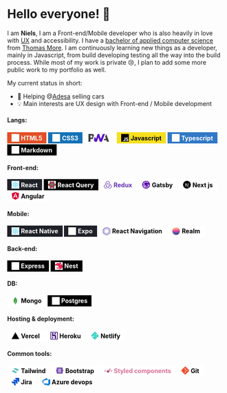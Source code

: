 # Hello everyone! 👋

I am **Niels**, I am a Front-end/Mobile developer who is also heavily in love with [UX](https://en.wikipedia.org/wiki/User_experience) and accessibility. I have a [bachelor of applied computer science](https://www.thomasmore.be/opleidingen/professionele-bachelor/toegepaste-informatica) from [Thomas More](https://www.thomasmore.be/). I am continuously learning new things as a developer, mainly in Javascript, from build developing testing all the way into the build process. While most of my work is private 😢, I plan to add some more public work to my portfolio as well.

My current status in short:

- 🧳 Helping @[Adesa](adesa.eu) selling cars
- 💡 Main interests are UX design with Front-end / Mobile development

#### **Langs:**
<!-- HTML5 -->
<span style="background-color:#E34F26; color:white; padding: 4px 10px; font-weight:bold; display:inline-grid; grid-gap: 4px; grid-template-columns: auto auto; grid-template-rows: auto; align-items:center;">
  <img src="assets/icons/html5.svg" height="18"/>
  HTML5
</span>

<!-- CSS3 -->
<span style="background-color:#1572B6; color:white; padding: 4px 10px; font-weight:bold; display:inline-grid; grid-gap: 4px; grid-template-columns: auto auto; grid-template-rows: auto; align-items:center;">
  <img src="assets/icons/css3.svg" height="18"/>
  CSS3
</span>

<!-- PWA -->
<span style="background-color:white; color:black; padding: 4px 10px; font-weight:bold; display:inline-grid; grid-gap: 4px; grid-template-columns: auto auto; grid-template-rows: auto; align-items:center; height: 22px">
  <img src="assets/icons/pwa.svg" height="18"/>
</span>

<!-- JS -->
<span style="background-color:#F7DF1E; color:black; padding: 4px 10px; font-weight:bold; display:inline-grid; grid-gap: 4px; grid-template-columns: auto auto; grid-template-rows: auto; align-items:center;">
  <img src="assets/icons/javascript.svg" height="18"/>
  Javascript
</span>

<!-- TS -->
<span style="background-color:#3178C6; color:white; padding: 4px 10px; font-weight:bold; display:inline-grid; grid-gap: 4px; grid-template-columns: auto auto; grid-template-rows: auto; align-items:center;">
  <img src="assets/icons/typescript.svg" height="18"/>
  Typescript
</span>

<!-- Markdown -->
<span style="background-color:#000; color:white; padding: 4px 10px; font-weight:bold; display:inline-grid; grid-gap: 4px; grid-template-columns: auto auto; grid-template-rows: auto; align-items:center;">
  <img src="assets/icons/markdown.svg" height="18"/>
  Markdown
</span>

#### **Front-end:**

<!-- React -->
<span style="background-color:#1E2127; color:white; padding: 4px 10px; font-weight:bold; display:inline-grid; grid-gap: 4px; grid-template-columns: auto auto; grid-template-rows: auto; align-items:center;">
  <img src="assets/icons/react.svg" height="18"/>
  React
</span>


<!-- React Query -->
<span style="background-color:black; color:white; padding: 4px 10px; font-weight:bold; display:inline-grid; grid-gap: 4px; grid-template-columns: auto auto; grid-template-rows: auto; align-items:center;">
  <img src="assets/icons/react_query.svg" height="18"/>
  React Query
</span>

<!-- Redux -->
<span style="background-color:white; color:#6131AE; padding: 4px 10px; font-weight:bold; display:inline-grid; grid-gap: 4px; grid-template-columns: auto auto; grid-template-rows: auto; align-items:center;">
  <img src="assets/icons/redux.svg" height="18"/>
  Redux
</span>

<!-- Gatsby -->
<span style="background-color:white; color:black; padding: 4px 10px; font-weight:bold; display:inline-grid; grid-gap: 4px; grid-template-columns: auto auto; grid-template-rows: auto; align-items:center;">
  <img src="assets/icons/gatsby.svg" height="18"/>
  Gatsby
</span>

<!-- Next js -->
<span style="background-color:white; color:black; padding: 4px 10px; font-weight:bold; display:inline-grid; grid-gap: 4px; grid-template-columns: auto auto; grid-template-rows: auto; align-items:center;">
  <img src="assets/icons/nextdotjs.svg" height="18"/>
  Next js
</span>

<!-- Angular -->
<span style="background-color:white; color:black; padding: 4px 10px; font-weight:bold; display:inline-grid; grid-gap: 4px; grid-template-columns: auto auto; grid-template-rows: auto; align-items:center;">
  <img src="assets/icons/angular.svg" height="18"/>
  Angular
</span>

#### **Mobile:**

<!-- React Native -->
<span style="background-color:#1E2127; color:white; padding: 4px 10px; font-weight:bold; display:inline-grid; grid-gap: 4px; grid-template-columns: auto auto; grid-template-rows: auto; align-items:center;">
  <img src="assets/icons/react.svg" height="18"/>
  React Native
</span>

<!-- Expo -->
<span style="background-color:#1E2127; color:white; padding: 4px 10px; font-weight:bold; display:inline-grid; grid-gap: 4px; grid-template-columns: auto auto; grid-template-rows: auto; align-items:center;">
  <img src="assets/icons/expo.svg" height="18"/>
  Expo
</span>


<!-- React Navigation -->
<span style="background-color:white; color:black; padding: 4px 10px; font-weight:bold; display:inline-grid; grid-gap: 4px; grid-template-columns: auto auto; grid-template-rows: auto; align-items:center;">
  <img src="assets/icons/react_navigation.svg" height="18"/>
  React Navigation
</span>

<!-- Realm -->
<span style="background-color:white; color:black; padding: 4px 10px; font-weight:bold; display:inline-grid; grid-gap: 4px; grid-template-columns: auto auto; grid-template-rows: auto; align-items:center;">
  <img src="assets/icons/realm.svg" height="18"/>
  Realm
</span>

#### **Back-end:**

<!-- Express -->
<span style="background-color:black; color:white; padding: 4px 10px; font-weight:bold; display:inline-grid; grid-gap: 4px; grid-template-columns: auto auto; grid-template-rows: auto; align-items:center;">
  <img src="assets/icons/express.svg" height="18"/>
  Express
</span>

<!-- Nest -->
<span style="background-color:black; color:white; padding: 4px 10px; font-weight:bold; display:inline-grid; grid-gap: 4px; grid-template-columns: auto auto; grid-template-rows: auto; align-items:center;">
  <img src="assets/icons/nestjs.svg" height="18"/>
  Nest
</span>

#### **DB:**

<!-- Mongo -->
<span style="background-color:white; color:black; padding: 4px 10px; font-weight:bold; display:inline-grid; grid-gap: 4px; grid-template-columns: auto auto; grid-template-rows: auto; align-items:center;">
  <img src="assets/icons/mongodb.svg" height="18"/>
  Mongo
</span>

<!-- Postgres -->
<span style="background-color:black; color:white; padding: 4px 10px; font-weight:bold; display:inline-grid; grid-gap: 4px; grid-template-columns: auto auto; grid-template-rows: auto; align-items:center;">
  <img src="assets/icons/postgresql.svg" height="18"/>
  Postgres
</span>

#### **Hosting & deployment:**

<!-- Vercel -->
<span style="background-color:white; color:black; padding: 4px 10px; font-weight:bold; display:inline-grid; grid-gap: 4px; grid-template-columns: auto auto; grid-template-rows: auto; align-items:center;">
  <img src="assets/icons/vercel.svg" height="18"/>
  Vercel
</span>

<!-- Heroku -->
<span style="background-color:white; color:black; padding: 4px 10px; font-weight:bold; display:inline-grid; grid-gap: 4px; grid-template-columns: auto auto; grid-template-rows: auto; align-items:center;">
  <img src="assets/icons/heroku.svg" height="18"/>
  Heroku
</span>

<!-- Netlify -->
<span style="background-color:white; color:black; padding: 4px 10px; font-weight:bold; display:inline-grid; grid-gap: 4px; grid-template-columns: auto auto; grid-template-rows: auto; align-items:center;">
  <img src="assets/icons/netlify.svg" height="18"/>
  Netlify
</span>

#### **Common tools:**

<!-- Tailwind -->
<span style="background-color:white; color:black; padding: 4px 10px; font-weight:bold; display:inline-grid; grid-gap: 4px; grid-template-columns: auto auto; grid-template-rows: auto; align-items:center;">
  <img src="assets/icons/tailwindcss.svg" height="18"/>
  Tailwind
</span>

<!-- Bootstrap -->
<span style="background-color:white; color:black; padding: 4px 10px; font-weight:bold; display:inline-grid; grid-gap: 4px; grid-template-columns: auto auto; grid-template-rows: auto; align-items:center;">
  <img src="assets/icons/bootstrap.svg" height="18"/>
  Bootstrap
</span>

<!-- Styled components -->
<span style="background-color:white; color:#DB7093; padding: 4px 10px; font-weight:bold; display:inline-grid; grid-gap: 4px; grid-template-columns: auto auto; grid-template-rows: auto; align-items:center;">
  <img src="assets/icons/styledcomponents.svg" height="18"/>
  Styled components
</span>

<!-- Git -->
<span style="background-color:white; color:black; padding: 4px 10px; font-weight:bold; display:inline-grid; grid-gap: 4px; grid-template-columns: auto auto; grid-template-rows: auto; align-items:center;">
  <img src="assets/icons/git.svg" height="18"/>
  Git
</span>

<!-- Jira -->
<span style="background-color:white; color:black; padding: 4px 10px; font-weight:bold; display:inline-grid; grid-gap: 4px; grid-template-columns: auto auto; grid-template-rows: auto; align-items:center;">
  <img src="assets/icons/jira.svg" height="18"/>
  Jira
</span>

<!-- Azure devops -->
<span style="background-color:white; color:black; padding: 4px 10px; font-weight:bold; display:inline-grid; grid-gap: 4px; grid-template-columns: auto auto; grid-template-rows: auto; align-items:center;">
  <img src="assets/icons/azuredevops.svg" height="18"/>
  Azure devops
</span>

